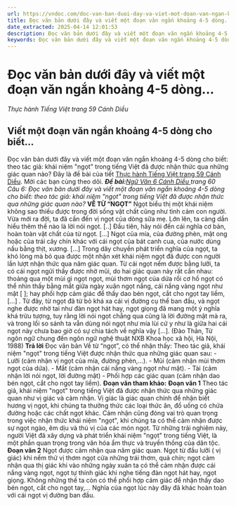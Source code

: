 ```yaml
---
url: https://vndoc.com/doc-van-ban-duoi-day-va-viet-mot-doan-van-ngan-khoang-4-5-dong-244091
title: Đọc văn bản dưới đây và viết một đoạn văn ngắn khoảng 4-5 dòng... - Thực hành Tiếng Việt trang 59 Cánh Diều - VnDoc.com
date_extracted: 2025-04-14 12:01:53
description: Đọc văn bản dưới đây và viết một đoạn văn ngắn khoảng 4-5 dòng cho biết: theo tác giả: khái niệm ngọt trong tiếng Việt đã được nhận thức qua những giác quan nào? Mời các bạn cùng theo dõi
keywords: Đọc văn bản dưới đây và viết một đoạn văn ngắn khoảng 4-5 dòng,Soạn bài Thực hành Tiếng Việt trang 59,Thực hành Tiếng Việt trang 59,Ngữ Văn 6 Cánh Diều trang 59,ngữ văn 6 cánh diều
---
```


# Đọc văn bản dưới đây và viết một đoạn văn ngắn khoảng 4-5 dòng...
_Thực hành Tiếng Việt trang 59 Cánh Diều_
## Viết một đoạn văn ngắn khoảng 4-5 dòng cho biết...
Đọc văn bản dưới đây và viết một đoạn văn ngắn khoảng 4-5 dòng cho biết: theo tác giả: khái niệm "ngọt" trong tiếng Việt đã được nhận thức qua những giác quan nào? Đây là đề bài của tiết [Thực hành Tiếng Việt trang 59 Cánh Diều](<https://vndoc.com/soan-bai-thuc-hanh-tieng-viet-trang-59-canh-dieu-236410>). Mời các bạn cùng theo dõi.
_**Đề bài:**[Ngữ Văn 6 Cánh Diều ](<https://vndoc.com/ngu-van-6-sach-canh-dieu>)trang 60 Câu 6: Đọc văn bản dưới đây và viết một đoạn văn ngắn khoảng 4-5 dòng cho biết: theo tác giả: khái niệm "ngọt" trong tiếng Việt đã được nhận thức qua những giác quan nào?_
**VỀ TỪ “NGỌT”**
Ngọt biểu thị một khái niệm không sao thiếu được trong đời sống vật chất cũng như tình cảm con người. Vừa mới ra đời, ta đã cần đến vị ngọt của dòng sữa mẹ. Lớn lên, ta càng dần hiểu thêm thế nào là lời nói ngọt. \[..\]
Đầu tiên, hãy nói đến cái nghĩa cơ bản, hoàn toàn vật chất của từ ngọt. \[...\] Ngọt của mía, của đường phèn, mật ong hoặc của trái cây chín khác với cái ngọt của bát canh cua, của nước dùng nấu bằng thịt, xương. \[...\]
Trong dây chuyền phát triển nghĩa của ngọt, ta khó lòng mà bỏ qua được một nhận xét khái niệm ngọt đã được con người lần lượt nhận thức qua năm giác quan. Từ cái ngọt nếm được bằng lưỡi, ta có cái ngọt ngửi thấy được nhờ mũi, do hai giác quan này rất cần nhau: thoảng qua một mùi gì ngọt ngọt, mùi thơm ngọt của dứa rồi cơ hồ ngọt có thể nhìn thấy bằng mắt giữa ngày xuân ngọt nắng, cái nắng vàng ngọt như mật \[ \]; hay phối hợp cảm giác để thấy dao bén ngọt, cắt cho ngọt tay liềm, \[…\] . Từ đây, từ ngọt đã từ bỏ khá xa cái vị đường cụ thể ban đầu, và ngọt nghe được nhờ tai như đàn ngọt hát hay, ngọt giọng đã mang một ý nghĩa khá trừu tượng, tuy rằng lời nói ngọt chẳng qua cũng là lời đường mật mà ra, và trong lối so sánh ta vẫn dùng nói ngọt như mía lùi cứ y như là giữa hai cái ngọt này chưa bao giờ có sự chia tách về nghĩa vậy \[...\].
\(Đào Thản, Từ ngôn ngữ chung đến ngôn ngữ nghệ thuật
NXB Khoa học xã hội, Hà Nội, 1988\)
**Trả lời**
Đọc văn bản Về từ “ngọt”, có thể nhận thấy: Theo tác giả, khái niệm "ngọt" trong tiếng Việt được nhận thức qua những giác quan sau:
\- Lưỡi \(cảm nhận vị ngọt của mía, đường phèn,…\).
\- Mũi \(cảm nhận mùi thơm ngọt của dứa\).
\- Mắt \(cảm nhận cái nắng vàng ngọt như mật\).
\- Tài \(cảm nhận lời nói ngọt, lời đường mật\)
\- Phối hợp các giác quan \(cảm nhận dao bén ngọt, cắt cho ngọt tay liềm\).
**Đoạn văn tham khảo:**
**Đoạn văn 1**
Theo tác giả, khái niệm "ngọt" trong tiếng Việt đã được nhận thức qua những giác quan như vị giác và cảm nhận. Vị giác là giác quan chính để nhận biết hương vị ngọt, khi chúng ta thưởng thức các loại thức ăn, đồ uống có chứa đường hoặc các chất ngọt khác. Cảm nhận cũng đóng vai trò quan trọng trong việc nhận thức khái niệm "ngọt", khi chúng ta có thể cảm nhận được sự ngọt ngào, êm dịu và thú vị của các món ngọt. Từ những trải nghiệm này, người Việt đã xây dựng và phát triển khái niệm "ngọt" trong tiếng Việt, là một phần quan trọng trong văn hóa ẩm thực và truyền thống của dân tộc.
**Đoạn văn 2**
Ngọt được cảm nhận qua năm giác quan. Ngọt từ đầu lưỡi \( vị giác\) khi nếm thử vị thơm ngọt cửa những trái thơm, quả chín; ngọt cảm nhận qua thị giác khi vào những ngày xuân ta có thể cảm nhận được cái nắng vàng ngọt, ngọt tự thính giác khi nghe tiếng đàn ngọt hát hay, ngọt giọng. Không những thế ta còn có thể phối hợp cảm giác để nhận thấy dao bén ngọt, cắt cho ngọt tay,... Nghĩa của ngọt lúc này đây đã khác hoàn toàn với cái ngọt vị đường ban đầu.
